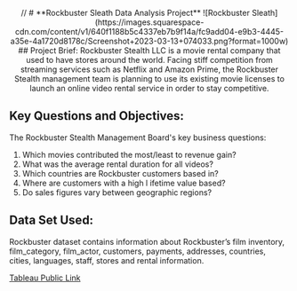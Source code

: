 <p align="center">
// # **Rockbuster Sleath Data Analysis Project**
![Rockbuster Sleath](https://images.squarespace-cdn.com/content/v1/640f1188b5c4337eb7b9f14a/fc9add04-e9b3-4445-a35e-4a1720d8178c/Screenshot+2023-03-13+074033.png?format=1000w)
## Project Brief:
Rockbuster Stealth LLC is a movie rental company that used to have stores around the world. Facing stiff competition from streaming services such as Netflix and Amazon Prime, the Rockbuster Stealth management team is planning to use its existing movie licenses to launch an online video rental service in order to stay competitive.

## Key Questions and Objectives:
The Rockbuster Stealth Management Board's key business questions:
 1. Which movies contributed the most/least to revenue gain?
 2. What was the average rental duration for all videos?
 3. Which countries are Rockbuster customers based in?
 4. Where are customers with a high l ifetime value based?
 5. Do sales figures vary between geographic regions?

## Data Set Used:
Rockbuster dataset contains information about Rockbuster’s film inventory, film_category, film_actor, customers, payments, addresses, countries, cities, languages, staff, stores and rental information.

[Tableau Public Link](https://public.tableau.com/app/profile/priyanka.karamchandani/viz/RockbusterSleathLLC2020LaunchStratergyVisualizations/RockbusterSleathLLCvisualizations?publish=yes)
</p>
